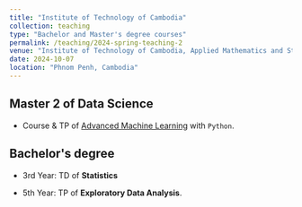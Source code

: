```yaml
---
title: "Institute of Technology of Cambodia"
collection: teaching
type: "Bachelor and Master's degree courses"
permalink: /teaching/2024-spring-teaching-2
venue: "Institute of Technology of Cambodia, Applied Mathematics and Statistics"
date: 2024-10-07
location: "Phnom Penh, Cambodia"
---
```


## Master 2 of Data Science

- Course & TP of [Advanced Machine Learning](https://sites.google.com/view/graduate-school-of-itc/programs/master-programs/data-science) with `Python`.

## Bachelor's degree

- 3rd Year: TD of **Statistics**

- 5th Year: TP of **Exploratory Data Analysis**.
